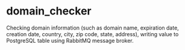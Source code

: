# domain_checker
Checking domain information (such as domain name, expiration date, creation date, country, city, zip code, state, address), writing value to PostgreSQL table using RabbitMQ message broker.
